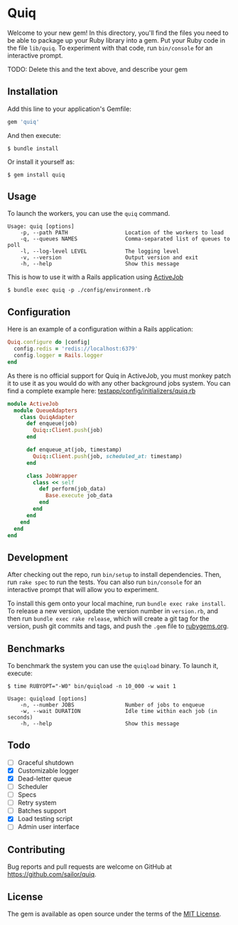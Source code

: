 # Quiq

Welcome to your new gem! In this directory, you'll find the files you need to be able to package up your Ruby library into a gem. Put your Ruby code in the file `lib/quiq`. To experiment with that code, run `bin/console` for an interactive prompt.

TODO: Delete this and the text above, and describe your gem

## Installation

Add this line to your application's Gemfile:

```ruby
gem 'quiq'
```

And then execute:

    $ bundle install

Or install it yourself as:

    $ gem install quiq

## Usage

To launch the workers, you can use the `quiq` command.

```
Usage: quiq [options]
    -p, --path PATH                  Location of the workers to load
    -q, --queues NAMES               Comma-separated list of queues to poll
    -l, --log-level LEVEL            The logging level
    -v, --version                    Output version and exit
    -h, --help                       Show this message
```

This is how to use it with a Rails application using [ActiveJob](https://guides.rubyonrails.org/active_job_basics.html)

    $ bundle exec quiq -p ./config/environment.rb

## Configuration

Here is an example of a configuration within a Rails application:

```ruby
Quiq.configure do |config|
  config.redis = 'redis://localhost:6379'
  config.logger = Rails.logger
end
```

As there is no official support for Quiq in ActiveJob, you must monkey patch it to use it as you would do with any other background jobs system. You can find a complete example here: [testapp/config/initializers/quiq.rb](https://github.com/sailor/quiq/blob/master/testapp/config/initializers/quiq.rb)

```ruby
module ActiveJob
  module QueueAdapters
    class QuiqAdapter
      def enqueue(job)
        Quiq::Client.push(job)
      end

      def enqueue_at(job, timestamp)
        Quiq::Client.push(job, scheduled_at: timestamp)
      end

      class JobWrapper
        class << self
          def perform(job_data)
            Base.execute job_data
          end
        end
      end
    end
  end
end
```

## Development

After checking out the repo, run `bin/setup` to install dependencies. Then, run `rake spec` to run the tests. You can also run `bin/console` for an interactive prompt that will allow you to experiment.

To install this gem onto your local machine, run `bundle exec rake install`. To release a new version, update the version number in `version.rb`, and then run `bundle exec rake release`, which will create a git tag for the version, push git commits and tags, and push the `.gem` file to [rubygems.org](https://rubygems.org).

## Benchmarks

To benchmark the system you can use the `quiqload` binary. To launch it, execute:

    $ time RUBYOPT="-W0" bin/quiqload -n 10_000 -w wait 1

```
Usage: quiqload [options]
    -n, --number JOBS                Number of jobs to enqueue
    -w, --wait DURATION              Idle time within each job (in seconds)
    -h, --help                       Show this message
```

## Todo

- [ ] Graceful shutdown
- [x] Customizable logger
- [x] Dead-letter queue
- [ ] Scheduler
- [ ] Specs
- [ ] Retry system
- [ ] Batches support
- [x] Load testing script
- [ ] Admin user interface

## Contributing

Bug reports and pull requests are welcome on GitHub at https://github.com/sailor/quiq.

## License

The gem is available as open source under the terms of the [MIT License](https://opensource.org/licenses/MIT).
